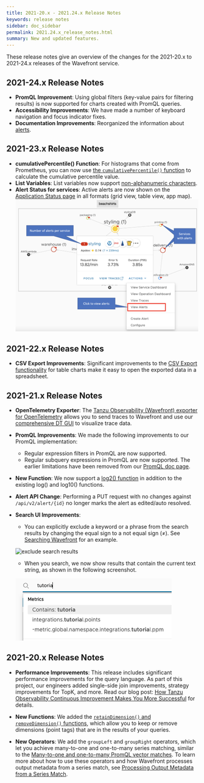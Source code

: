 ```yaml
---
title: 2021-20.x - 2021.24.x Release Notes
keywords: release notes
sidebar: doc_sidebar
permalink: 2021.24.x_release_notes.html
summary: New and updated features.
---
```


These release notes give an overview of the changes for the 2021-20.x to 2021-24.x releases of the Wavefront service.

## 2021-24.x Release Notes

* **PromQL Improvement**: Using global filters (key-value pairs for filtering results) is now supported for charts created with PromQL queries.
* **Accessibility Improvements**: We have made a number of keyboard navigation and focus indicator fixes.
* **Documentation Improvements**: Reorganized the information about [alerts](alerts.html).


## 2021-23.x Release Notes

* **cumulativePercentile() Function**: For histograms that come from Prometheus, you can now use [the `cumulativePercentile()` function](ts_cumulativePercentile.html) to calculate the cumulative percentile value.
* **List Variables**: List variables now support [non-alphanumeric characters](dashboards_variables.html#supported-characters).
* **Alert Status for services**: Active alerts are now shown on the [Application Status page](tracing_ui_overview.html) in all formats (grid view, table view, app map).
  ![Shows the red dot on a service on the app map view. This indicates that an alert is firing for that service. To see the alert, click actions and view alerts. ](images/tracing_alerts_on_app_map_release_notes.png)



## 2021-22.x Release Notes

* **CSV Export Improvements**: Significant improvements to the [CSV Export functionality](ui_examine_data.html#export-to-csv-or-pdf) for table charts make it easy to open the exported data in a spreadsheet.

## 2021-21.x Release Notes

* **OpenTelemetry Exporter**: The [Tanzu Observability (Wavefront) exporter for OpenTelemetry](https://github.com/open-telemetry/opentelemetry-collector-contrib/blob/main/exporter/tanzuobservabilityexporter/README.md) allows you to send traces to Wavefront and use our [comprehensive DT GUI](tracing_ui_overview.html) to visualize trace data.
<!---The KB [OpenTracing or OpenTelemetry- Which to select for instrumenting applications for tracing](https://help.wavefront.com/hc/en-us/articles/360058140212-OpenTracing-or-OpenTelemetry-Which-specification-to-select-for-instrumenting-applications-for-tracing-) gives an introduction.--->
* **PromQL Improvements**:  We made the following improvements to our PromQL implementation:
  - Regular expression filters in PromQL are now supported.
  - Regular subquery expressions in PromQL are now supported.
  The earlier limitations have been removed from our [PromQL doc page](wavefront_prometheus.html).
* **New Function**: We now support a [log2() function](ts_log2.html) in addition to the existing log() and log10() functions.
* **Alert API Change**: Performing a PUT request with no changes against `/api/v2/alert/{id}` no longer marks the alert as edited/auto resolved.
* **Search UI Improvements**:
  - You can explicitly exclude a keyword or a phrase from the search results by changing the equal sign to a not equal sign (≠). See [Searching Wavefront](wavefront_searching.html) for an example.

  ![exclude search results](images/not_in_search.png)
  - When you search, we now show results that contain the current text string, as shown in the following screenshot.

  ![search has results of full string and results that include the text string, starting with Contains](images/contains.png)




## 2021-20.x Release Notes

* **Performance Improvements**: This release includes significant performance improvements for the query language. As part of this project, our engineers added single-side join improvements, strategy improvements for TopK, and more. Read our blog post: [How Tanzu Observability Continuous Improvement Makes You More Successful](https://tanzu.vmware.com/content/vmware-tanzu-observability-blog/how-tanzu-observability-continuous-improvement-make-you-more-successful) for details.

* **New Functions**: We added the [`retainDimension()` and `removeDimension()` functions](ts_retainDimension_removeDimension.html), which allow you to keep or remove dimensions (point tags) that are in the results of your queries.

* **New Operators**: We add the `groupLeft` and `groupRight` operators, which let you achieve many-to-one and one-to-many series matching, similar to the [Many-to-one and one-to-many PromQL vector matches](https://prometheus.io/docs/prometheus/latest/querying/operators/#many-to-one-and-one-to-many-vector-matches). To learn more about how to use these operators and how Wavefront processes output metadata from a series match, see [Processing Output Metadata from a Series Match](query_language_series_matching.html#processing-output-metadata-from-a-series-match).
